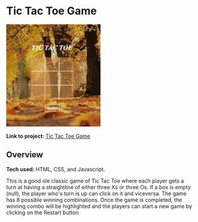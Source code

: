 # Tic Tac Toe Game

<p><img src="gifs/tictactoe.gif" alt="tic tac toe gif" title="Tic Tac Toe Game" width="50%" height="50%"></p>

<p><b>Link to project: </b><a href="https://ramosy1.github.io/tictactoe_game/">Tic Tac Toe Game</a></p>

## Overview

<p><b>Tech used: </b>HTML, CSS, and Javascript.</p>

<p>This is a good ole classic game of Tic Tac Toe where each player gets a turn at having a straightline of either three Xs or three Os.  If a box is empty (null), the player who's turn is up can click on it and viceversa. The game has 8 possible winning combinations. Once the game is completed, the winning combo will be highlighted and the players can start a new game by clicking on the Restart button</p>


